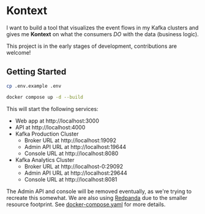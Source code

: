 # Kontext

I want to build a tool that visualizes the event flows in my Kafka clusters and gives me **Kontext** on what the consumers *DO* with the data (business logic). 

This project is in the early stages of development, contributions are welcome!


## Getting Started

```bash
cp .env.example .env

docker compose up -d --build
```

This will start the following services:
- Web app at http://localhost:3000
- API at http://localhost:4000
- Kafka Production Cluster 
    - Broker URL at http://localhost:19092
    - Admin API URL at http://localhost:19644 
    - Console URL at http://localhost:8080
- Kafka Analytics Cluster 
    - Broker URL at http://localhost-0:29092
    - Admin API URL at http://localhost:29644
    - Console URL at http://localhost:8081

The Admin API and console will be removed eventually, as we're trying to recreate this somewhat. We are also using [Redpanda]("https://redpanda.com/") due to the smaller resource footprint. See [docker-compose.yaml](./docker-compose.yaml) for more details. 
